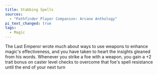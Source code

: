 ```yaml
---
title: Stabbing Spells
sources:
  - "Pathfinder Player Companion: Arcane Anthology"
pi_text_changed: true
tags:
  - Magic
---
```


The Last Emperor wrote much about ways to use weapons to enhance magic's effectiveness, and you have taken to heart the insights gleaned from his words. Whenever you strike a foe with a weapon, you gain a +2 trait bonus on caster level checks to overcome that foe's spell resistance until the end of your next turn

